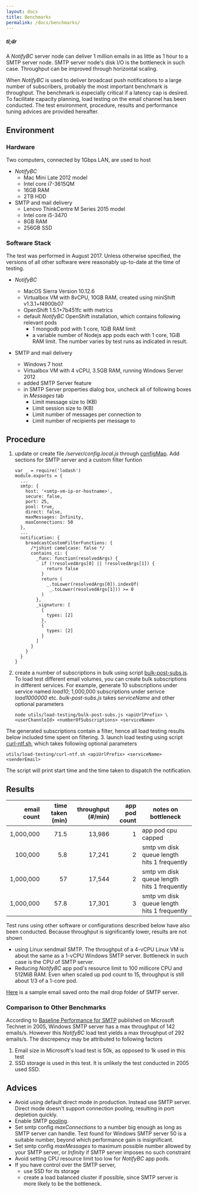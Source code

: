 ```yaml
---
layout: docs
title: Benchmarks
permalink: /docs/benchmarks/
---
```


<div class="note info">
  <h5>tl;dr</h5>
  <p>A <i>NotifyBC</i> server node can deliver 1 million emails in as little as 1 hour to a SMTP server node. SMTP server node's disk I/O is the bottleneck in such case. Throughput can be improved through horizontal scaling.</p>
</div>

When *NotifyBC* is used to deliver broadcast push notifications to a large number of subscribers, probably the most important benchmark is throughput. The benchmark is especially critical if a latency cap is desired. To facilitate capacity planning, load testing on the email channel has been conducted. The test environment, procedure, results and performance tuning advices are provided hereafter. 

## Environment

### Hardware
Two computers, connected by 1Gbps LAN, are used to host 

* *NotifyBC*
  * Mac Mini Late 2012 model
  * Intel core i7-3615QM
  * 16GB RAM
  * 2TB HDD
* SMTP and mail delivery
  * Lenovo ThinkCentre M Series 2015 model
  * Intel core i5-3470
  * 8GB RAM
  * 256GB SSD

### Software Stack
The test was performed in August 2017. Unless otherwise specified, the versions of all other software were reasonably up-to-date at the time of testing.

* *NotifyBC*
  * MacOS Sierra Version 10.12.6
  * Virtualbox VM with 8vCPU, 10GB RAM, created using miniShift v1.3.1+f4900b07
  * OpenShift 1.5.1+7b451fc with metrics
  * default *NotifyBC* OpenShift installation, which contains following relevant pods
    * 1 mongodb pod with 1 core, 1GiB RAM limit
    * a variable number of Nodejs app pods each with 1 core, 1GiB RAM limit. The number varies by test runs as indicated in result.

* SMTP and mail delivery
  * Windows 7 host
  * Virtualbox VM with 4 vCPU, 3.5GB RAM, running Windows Server 2012
  * added SMTP Server feature
  * in SMTP Server properties dialog box, uncheck all of following boxes in *Messages* tab
    * Limit message size to (KB)
    * Limit session size to (KB)
    * Limit number of messages per connection to
    * Limit number of recipients per message to

## Procedure

1. update or create file */server/config.local.js* through [configMap](../installation/#update-configuration-files). Add sections for SMTP server and a custom filter funtion

   ```
   var _ = require('lodash')    
   module.exports = {
     ...
     smtp: {
       host: '<smtp-vm-ip-or-hostname>',
       secure: false,
       port: 25,
       pool: true,
       direct: false,
       maxMessages: Infinity,
       maxConnections: 50
     },
     ...
     notification: {
       broadcastCustomFilterFunctions: {
         /*jshint camelcase: false */
         contains_ci: {
           _func: function(resolvedArgs) {
             if (!resolvedArgs[0] || !resolvedArgs[1]) {
               return false
             }
             return (
               _.toLower(resolvedArgs[0]).indexOf(
                _.toLower(resolvedArgs[1])) >= 0
             )
           },
           _signature: [
             {
               types: [2]
             },
             {
               types: [2]
             }
           ]
         }
       }
     }
   }
   ```
2. create a number of subscriptions in bulk using script [bulk-post-subs.js](https://github.com/bcgov/MyGovBC-notification-server/blob/master/utils/load-testing/bulk-post-subs.js). To load test different email volumes, you can create bulk subscriptions in different services. For example, generate 10 subscriptions under service named *load10*; 1,000,000 subscriptions under serivce *load1000000* etc. *bulk-post-subs.js* takes *serviceName* and other optional parameters

   ```
   node utils/load-testing/bulk-post-subs.js <apiUrlPrefix> \
   <userChannleId> <numberOfSubscriptions> <serviceName>
   ```
The generated subscriptions contain a filter, hence all load testing results below included time spent on filtering.
3. launch load testing using script [curl-ntf.sh](https://github.com/bcgov/MyGovBC-notification-server/blob/master/utils/load-testing/curl-ntf.sh), which takes following optional parameters

   ```
   utils/load-testing/curl-ntf.sh <apiUrlPrefix> <serviceName> <senderEmail>
   ```
The script will print start time and the time taken to dispatch the notification.

## Results

| email count | time taken (min) | throughput (#/min) | app pod count | notes on bottleneck                                     |
|------------:|-----------------:|-------------------:|--------------:|---------------------------------------------|
|   1,000,000 |             71.5 |             13,986 |             1 | app pod cpu capped                         |
|     100,000 |              5.8 |             17,241 |             2 | smtp vm disk queue length hits 1 frequently |
|   1,000,000 |               57 |             17,544 |             2 | smtp vm disk queue length hits 1 frequently |
|   1,000,000 |             57.8 |             17,301 |             3 | smtp vm disk queue length hits 1 frequently |

Test runs using other software or configurations described below have also been conducted. Because throughput is significantly lower, results are not shown

* using Linux sendmail SMTP. The throughput of a 4-vCPU Linux VM is about the same as a 1-vCPU Windows SMTP server. Bottleneck in such case is the CPU of SMTP server.
* Reducing *NotifyBC* app pod's resource limit to 100 millicore CPU and 512MiB RAM. Even when scaled up pod count to 15, throughput is still about 1/3 of a 1-core pod.

[Here](../../attachments/benchmark-email.txt) is a sample email saved onto the mail drop folder of SMTP server.

### Comparison to Other Benchmarks
According to [Baseline Performance for SMTP](https://technet.microsoft.com/en-us/library/bb124213(v=exchg.65).aspx) published on Microsoft Technet in 2005, Windows SMTP server has a max throughput of 142 emails/s. However this *NotifyBC* load test yields a max throughput of 292 emails/s. The discrepency may be attributed to following factors

1. Email size in Microsoft's load test is 50k, as opposed to 1k used in this test
2. SSD storage is used in this test. It is unlikely the test conducted in 2005 used SSD.

## Advices

* Avoid using default direct mode in production. Instead use SMTP server. Direct mode doesn't support connection pooling, resulting in port depletion quickly.
* Enable SMTP [pooling](https://nodemailer.com/smtp/pooled/).
* Set smtp config *maxConnections* to a number big enough as long as SMTP server can handle. Test found for Windows SMTP server 50 is a suitable number, beyond which performance gain is insignificant.
* Set smtp config *maxMessages* to maximum possible number allowed by your SMTP server, or *Infinity* if SMTP server imposes no such constraint
* Avoid setting CPU resource limit too low for *NotifyBC* app pods.
* If you have control over the SMTP server,
  * use SSD for its storage
  * create a load balanced cluster if possible, since SMTP server is more likely to be the bottleneck.